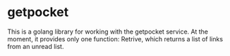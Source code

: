 # getpocket

This is a golang library for working with the getpocket service. At the moment, it provides only one function: Retrive,
which returns a list of links from an unread list.

